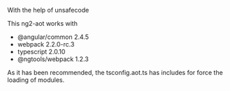 With the help of unsafecode

This ng2-aot works with 
- @angular/common 2.4.5
- webpack 2.2.0-rc.3
- typescript 2.0.10
- @ngtools/webpack 1.2.3


As it has been recommended, the tsconfig.aot.ts has includes for force the loading of modules.
